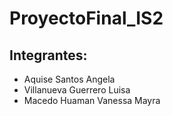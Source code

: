 # ProyectoFinal_IS2

## Integrantes:

- Aquise Santos Angela
- Villanueva Guerrero Luisa
- Macedo Huaman Vanessa Mayra